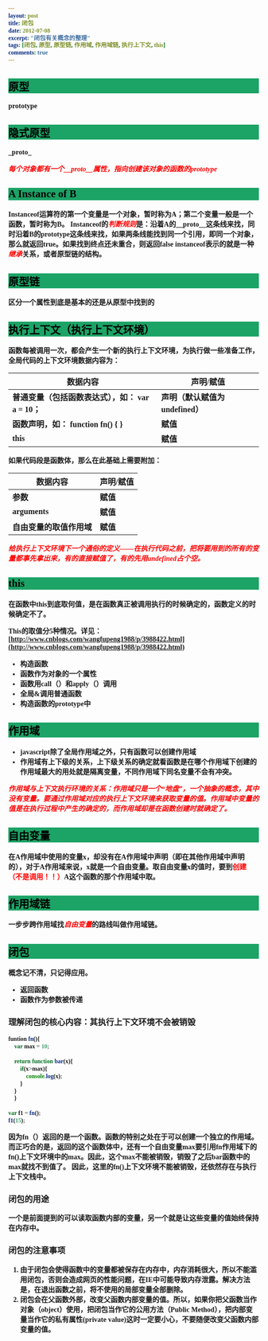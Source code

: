 ```yaml
---
layout: post
title: 闭包
date: 2012-07-08
excerpt: "闭包有关概念的整理"
tags: [闭包, 原型, 原型链, 作用域, 作用域链, 执行上下文, this]
comments: true
---
```

<style type="text/css">
	*{
	font-family:"幼圆";
	font-weight:bold;	
}
	h2{
	color:#000;
	background-color:#1CA366;
}
	em{
	color:red;
}
</style>
## 原型

prototype

## 隐式原型

\_proto\_

*<font color=red>每个对象都有一个__proto__属性，指向创建该对象的函数的prototype</font>*

## A Instance of B

Instanceof运算符的第一个变量是一个对象，暂时称为A；第二个变量一般是一个函数，暂时称为B。
Instanceof的*判断规则*是：沿着A的__proto__这条线来找，同时沿着B的prototype这条线来找，如果两条线能找到同一个引用，即同一个对象，那么就返回true。如果找到终点还未重合，则返回false
instanceof表示的就是一种<em>继承</em>关系，或者原型链的结构。

## 原型链

区分一个属性到底是基本的还是从原型中找到的

## 执行上下文（执行上下文环境）

函数每被调用一次，都会产生一个新的执行上下文环境，为执行做一些准备工作，
全局代码的上下文环境数据内容为：

| 数据内容 | 声明/赋值 |
|-----------|-----------|
| 普通变量（包括函数表达式），如： var a = 10； | 声明（默认赋值为undefined） |
| 函数声明，如： function fn() { } | 赋值 |
| this | 赋值 |

如果代码段是函数体，那么在此基础上需要附加：

数据内容|声明/赋值
-----------|-----------
参数|赋值
arguments|赋值
自由变量的取值作用域|赋值

*给执行上下文环境下一个通俗的定义——在执行代码之前，把将要用到的所有的变量都事先拿出来，有的直接赋值了，有的先用undefined占个空。*

## this

在函数中this到底取何值，是在函数真正被调用执行的时候确定的，函数定义的时候确定不了。

This的取值分5种情况。详见：[http://www.cnblogs.com/wangfupeng1988/p/3988422.html](http://www.cnblogs.com/wangfupeng1988/p/3988422.html)

* 构造函数
* 函数作为对象的一个属性
* 函数用call（）和apply（）调用
* 全局&调用普通函数
* 构造函数的prototype中

## 作用域

* javascript除了全局作用域之外，只有函数可以创建作用域
* 作用域有上下级的关系，上下级关系的确定就看函数是在哪个作用域下创建的作用域最大的用处就是隔离变量，不同作用域下同名变量不会有冲突。

*作用域与上下文执行环境的关系：作用域只是一个“地盘”，一个抽象的概念，其中没有变量。要通过作用域对应的执行上下文环境来获取变量的值。作用域中变量的值是在执行过程中产生的确定的，而作用域却是在函数创建时就确定了。*

## 自由变量

在A作用域中使用的变量x，却没有在A作用域中声明（即在其他作用域中声明的），对于A作用域来说，x就是一个自由变量。取自由变量x的值时，要到<font color=red>**创建（不是调用！！）**</font>A这个函数的那个作用域中取。

## 作用域链

一步步跨作用域找*自由变量*的路线叫做作用域链。

## 闭包

概念记不清，只记得应用。

* 返回函数
* 函数作为参数被传递

### 理解闭包的核心内容：其执行上下文环境不会被销毁
```javascript
funtion fn(){
	var max = 10;
	
	return function bar(x){
		if(x>max){
			console.log(x);
		}
	}
    }
    
var f1 = fn();
f1(15); 
```
   
因为fn（）返回的是一个函数。函数的特别之处在于可以创建一个独立的作用域。而正巧合的是，返回的这个函数体中，还有一个自由变量max要引用fn作用域下的fn()上下文环境中的max。因此，这个max不能被销毁，销毁了之后bar函数中的max就找不到值了。
因此，这里的fn()上下文环境不能被销毁，还依然存在与执行上下文栈中。

### 闭包的用途

一个是前面提到的可以读取函数内部的变量，另一个就是让这些变量的值始终保持在内存中。

### 闭包的注意事项

1. 由于闭包会使得函数中的变量都被保存在内存中，内存消耗很大，所以不能滥用闭包，否则会造成网页的性能问题，在IE中可能导致内存泄露。解决方法是，在退出函数之前，将不使用的局部变量全部删除。
2. 闭包会在父函数外部，改变父函数内部变量的值。所以，如果你把父函数当作对象（object）使用，把闭包当作它的公用方法（Public Method），把内部变量当作它的私有属性(private value)这时一定要小心，不要随便改变父函数内部变量的值。
